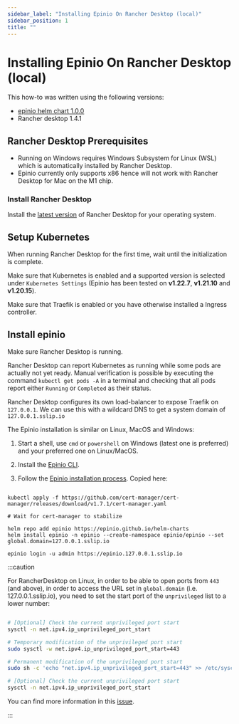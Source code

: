 ```yaml
---
sidebar_label: "Installing Epinio On Rancher Desktop (local)"
sidebar_position: 1
title: ""
---
```


# Installing Epinio On Rancher Desktop (local)

This how-to was written using the following versions:

* [epinio helm chart 1.0.0](https://github.com/epinio/helm-charts/releases/tag/epinio-1.0.0)
* Rancher desktop 1.4.1

## Rancher Desktop Prerequisites

* Running on Windows requires Windows Subsystem for Linux (WSL) which is automatically installed by Rancher Desktop.
* Epinio currently only supports x86 hence will not work with Rancher Desktop for Mac on the M1 chip.

### Install Rancher Desktop

Install the [latest version](https://github.com/rancher-sandbox/rancher-desktop/releases) of Rancher Desktop for your operating system.

## Setup Kubernetes

When running Rancher Desktop for the first time, wait until the initialization is complete.

Make sure that Kubernetes is enabled and a supported version is selected under `Kubernetes Settings` (Epinio has been tested on **v1.22.7**, **v1.21.10** and **v1.20.15**).

Make sure that Traefik is enabled or you have otherwise installed a Ingress controller.

## Install epinio

Make sure Rancher Desktop is running.

Rancher Desktop can report Kubernetes as running while some pods are actually not yet ready.
Manual verification is possible by executing the command `kubectl get pods -A` in a terminal and checking that all pods report either `Running` or `Completed` as their status.

Rancher Desktop configures its own load-balancer to expose Traefik on `127.0.0.1`. We can use this with a wildcard DNS to get a system domain of `127.0.0.1.sslip.io`

The Epinio installation is similar on Linux, MacOS and Windows:

1. Start a shell, use `cmd` or `powershell` on Windows (latest one is preferred) and your preferred one on Linux/MacOS.

2. Install the [Epinio CLI](../../installation/install_epinio_cli.md).

3. Follow the [Epinio installation process](../../installation/install_epinio.md). Copied here:

```shell

kubectl apply -f https://github.com/cert-manager/cert-manager/releases/download/v1.7.1/cert-manager.yaml

# Wait for cert-manager to stabilize

helm repo add epinio https://epinio.github.io/helm-charts
helm install epinio -n epinio --create-namespace epinio/epinio --set global.domain=127.0.0.1.sslip.io

epinio login -u admin https://epinio.127.0.0.1.sslip.io

```

:::caution

For RancherDesktop on Linux, in order to be able to open ports from `443` (and above), in order to access the URL set in `global.domain` (i.e. 127.0.0.1.sslip.io), you need to set the start port of the `unprivileged` list to a lower number:

```bash

# [Optional] Check the current unprivileged port start
sysctl -n net.ipv4.ip_unprivileged_port_start

# Temporary modification of the unprivileged port start
sudo sysctl -w net.ipv4.ip_unprivileged_port_start=443

# Permanent modification of the unprivileged port start
sudo sh -c 'echo "net.ipv4.ip_unprivileged_port_start=443" >> /etc/sysctl.d/50-unprivileged-ports.conf'

# [Optional] Check the current unprivileged port start
sysctl -n net.ipv4.ip_unprivileged_port_start

```

You can find more information in this [issue](https://github.com/rancher-sandbox/rancher-desktop/issues/576).

:::
